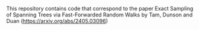 This repository contains code that correspond to the paper Exact Sampling of Spanning Trees
via Fast-Forwarded Random Walks by Tam, Dunson and Duan (https://arxiv.org/abs/2405.03096)
